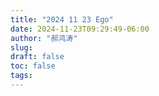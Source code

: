 ```yaml
---
title: "2024 11 23 Ego"
date: 2024-11-23T09:29:49-06:00
author: "郝鸿涛"
slug:
draft: false
toc: false
tags: 
---
```

